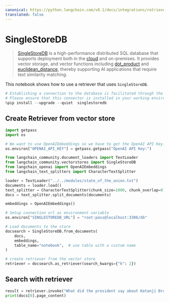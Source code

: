 ```yaml
---
canonical: https://python.langchain.com/v0.1/docs/integrations/retrievers/singlestoredb
translated: false
---
```


# SingleStoreDB

>[SingleStoreDB](https://singlestore.com/) is a high-performance distributed SQL database that supports deployment both in the [cloud](https://www.singlestore.com/cloud/) and on-premises. It provides vector storage, and vector functions including [dot_product](https://docs.singlestore.com/managed-service/en/reference/sql-reference/vector-functions/dot_product.html) and [euclidean_distance](https://docs.singlestore.com/managed-service/en/reference/sql-reference/vector-functions/euclidean_distance.html), thereby supporting AI applications that require text similarity matching.

This notebook shows how to use a retriever that uses `SingleStoreDB`.

```python
# Establishing a connection to the database is facilitated through the singlestoredb Python connector.
# Please ensure that this connector is installed in your working environment.
%pip install --upgrade --quiet  singlestoredb
```

## Create Retriever from vector store

```python
import getpass
import os

# We want to use OpenAIEmbeddings so we have to get the OpenAI API Key.
os.environ["OPENAI_API_KEY"] = getpass.getpass("OpenAI API Key:")

from langchain_community.document_loaders import TextLoader
from langchain_community.vectorstores import SingleStoreDB
from langchain_openai import OpenAIEmbeddings
from langchain_text_splitters import CharacterTextSplitter

loader = TextLoader("../../modules/state_of_the_union.txt")
documents = loader.load()
text_splitter = CharacterTextSplitter(chunk_size=1000, chunk_overlap=0)
docs = text_splitter.split_documents(documents)

embeddings = OpenAIEmbeddings()

# Setup connection url as environment variable
os.environ["SINGLESTOREDB_URL"] = "root:pass@localhost:3306/db"

# Load documents to the store
docsearch = SingleStoreDB.from_documents(
    docs,
    embeddings,
    table_name="notebook",  # use table with a custom name
)

# create retriever from the vector store
retriever = docsearch.as_retriever(search_kwargs={"k": 2})
```

## Search with retriever

```python
result = retriever.invoke("What did the president say about Ketanji Brown Jackson")
print(docs[0].page_content)
```